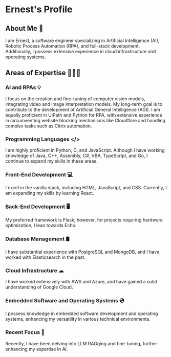# Ernest's Profile
## About Me 👋
I am Ernest, a software engineer specializing in Artificial Intelligence (AI), Robotic Process Automation (RPA), and full-stack development. Additionally, I possess extensive experience in cloud infrastructure and operating systems.

## Areas of Expertise 🧑🏻‍💻
### AI and RPAs 💡
I focus on the creation and fine-tuning of computer vision models, integrating video and image interpretation models. My long-term goal is to contribute to the development of Artificial General Intelligence (AGI). I am equally proficient in UiPath and Python for RPA, with extensive experience in circumventing website blocking mechanisms like Cloudflare and handling complex tasks such as Citrix automation.

### Programming Languages </>
I am highly proficient in Python, C, and JavaScript. Although I have working knowledge of Java, C++, Assembly, C#, VBA, TypeScript, and Go, I continue to expand my skills in these areas.

### Front-End Development 💻
I excel in the vanilla stack, including HTML, JavaScript, and CSS. Currently, I am expanding my skills by learning React.

### Back-End Development 🖥
My preferred framework is Flask; however, for projects requiring hardware optimization, I lean towards Echo.

### Database Management 🛢
I have substantial experience with PostgreSQL and MongoDB, and I have worked with Elasticsearch in the past.

### Cloud Infrastructure ☁︎
I have worked extensively with AWS and Azure, and have gained a solid understanding of Google Cloud.

### Embedded Software and Operating Systems 💿
I possess knowledge in embedded software development and operating systems, enhancing my versatility in various technical environments.

### Recent Focus 👀
Recently, I have been delving into LLM RAGging and fine-tuning, further enhancing my expertise in AI.
